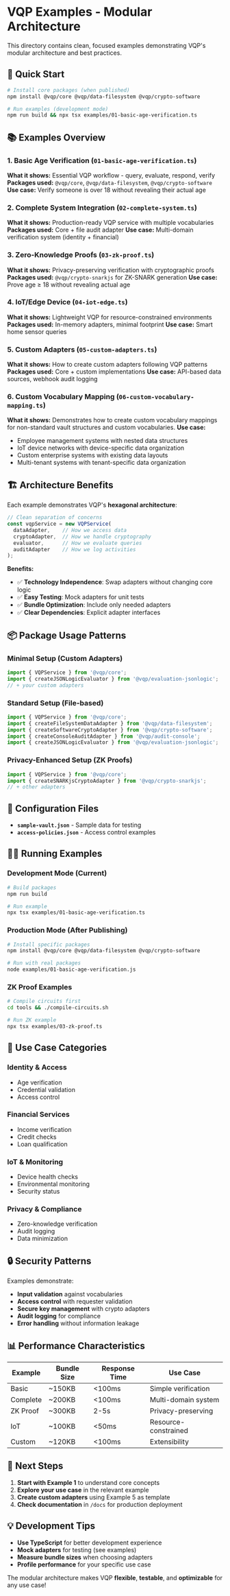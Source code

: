 # VQP Examples - Modular Architecture

This directory contains clean, focused examples demonstrating VQP's modular architecture and best practices.

## 🚀 Quick Start

```bash
# Install core packages (when published)
npm install @vqp/core @vqp/data-filesystem @vqp/crypto-software

# Run examples (development mode)
npm run build && npx tsx examples/01-basic-age-verification.ts
```

## 📚 Examples Overview

### 1. Basic Age Verification (`01-basic-age-verification.ts`)
**What it shows:** Essential VQP workflow - query, evaluate, respond, verify
**Packages used:** `@vqp/core`, `@vqp/data-filesystem`, `@vqp/crypto-software`
**Use case:** Verify someone is over 18 without revealing their actual age

### 2. Complete System Integration (`02-complete-system.ts`)
**What it shows:** Production-ready VQP service with multiple vocabularies
**Packages used:** Core + file audit adapter
**Use case:** Multi-domain verification system (identity + financial)

### 3. Zero-Knowledge Proofs (`03-zk-proof.ts`)
**What it shows:** Privacy-preserving verification with cryptographic proofs
**Packages used:** `@vqp/crypto-snarkjs` for ZK-SNARK generation
**Use case:** Prove age ≥ 18 without revealing actual age

### 4. IoT/Edge Device (`04-iot-edge.ts`)
**What it shows:** Lightweight VQP for resource-constrained environments
**Packages used:** In-memory adapters, minimal footprint
**Use case:** Smart home sensor queries

### 5. Custom Adapters (`05-custom-adapters.ts`)
**What it shows:** How to create custom adapters following VQP patterns
**Packages used:** Core + custom implementations
**Use case:** API-based data sources, webhook audit logging

### 6. Custom Vocabulary Mapping (`06-custom-vocabulary-mapping.ts`)
**What it shows:** Demonstrates how to create custom vocabulary mappings for non-standard vault structures and custom vocabularies.
**Use case:** 
- Employee management systems with nested data structures
- IoT device networks with device-specific data organization
- Custom enterprise systems with existing data layouts
- Multi-tenant systems with tenant-specific data organization

## 🏗️ Architecture Benefits

Each example demonstrates VQP's **hexagonal architecture**:

```typescript
// Clean separation of concerns
const vqpService = new VQPService(
  dataAdapter,    // How we access data
  cryptoAdapter,  // How we handle cryptography  
  evaluator,      // How we evaluate queries
  auditAdapter    // How we log activities
);
```

**Benefits:**
- ✅ **Technology Independence**: Swap adapters without changing core logic
- ✅ **Easy Testing**: Mock adapters for unit tests
- ✅ **Bundle Optimization**: Include only needed adapters
- ✅ **Clear Dependencies**: Explicit adapter interfaces

## 📦 Package Usage Patterns

### Minimal Setup (Custom Adapters)
```typescript
import { VQPService } from '@vqp/core';
import { createJSONLogicEvaluator } from '@vqp/evaluation-jsonlogic';
// + your custom adapters
```

### Standard Setup (File-based)
```typescript
import { VQPService } from '@vqp/core';
import { createFileSystemDataAdapter } from '@vqp/data-filesystem';
import { createSoftwareCryptoAdapter } from '@vqp/crypto-software';
import { createConsoleAuditAdapter } from '@vqp/audit-console';
import { createJSONLogicEvaluator } from '@vqp/evaluation-jsonlogic';
```

### Privacy-Enhanced Setup (ZK Proofs)
```typescript
import { VQPService } from '@vqp/core';
import { createSNARKjsCryptoAdapter } from '@vqp/crypto-snarkjs';
// + other adapters
```

## 🔧 Configuration Files

- **`sample-vault.json`** - Sample data for testing
- **`access-policies.json`** - Access control examples

## 🏃‍♂️ Running Examples

### Development Mode (Current)
```bash
# Build packages
npm run build

# Run example
npx tsx examples/01-basic-age-verification.ts
```

### Production Mode (After Publishing)
```bash
# Install specific packages
npm install @vqp/core @vqp/data-filesystem @vqp/crypto-software

# Run with real packages
node examples/01-basic-age-verification.js
```

### ZK Proof Examples
```bash
# Compile circuits first
cd tools && ./compile-circuits.sh

# Run ZK example
npx tsx examples/03-zk-proof.ts
```

## 🎯 Use Case Categories

### Identity & Access
- Age verification
- Credential validation
- Access control

### Financial Services
- Income verification
- Credit checks
- Loan qualification

### IoT & Monitoring
- Device health checks
- Environmental monitoring
- Security status

### Privacy & Compliance
- Zero-knowledge verification
- Audit logging
- Data minimization

## 🔒 Security Patterns

Examples demonstrate:
- **Input validation** against vocabularies
- **Access control** with requester validation
- **Secure key management** with crypto adapters
- **Audit logging** for compliance
- **Error handling** without information leakage

## 📊 Performance Characteristics

| Example | Bundle Size | Response Time | Use Case |
|---------|-------------|---------------|----------|
| Basic | ~150KB | <100ms | Simple verification |
| Complete | ~200KB | <100ms | Multi-domain system |
| ZK Proof | ~300KB | 2-5s | Privacy-preserving |
| IoT | ~100KB | <50ms | Resource-constrained |
| Custom | ~120KB | <100ms | Extensibility |

## 🚀 Next Steps

1. **Start with Example 1** to understand core concepts
2. **Explore your use case** in the relevant example
3. **Create custom adapters** using Example 5 as template
4. **Check documentation** in `/docs` for production deployment

## 💡 Development Tips

- **Use TypeScript** for better development experience
- **Mock adapters** for testing (see examples)
- **Measure bundle sizes** when choosing adapters
- **Profile performance** for your specific use case

The modular architecture makes VQP **flexible**, **testable**, and **optimizable** for any use case!
